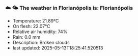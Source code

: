 ### ☁️ 🌤️  The weather in Florianópolis is: Florianópolis

- Temperature: 21.89°C
- On flesh: 22.07°C
- Relative air humidity: 74%
- Rain: 0.0 mm
- Description: Broken clouds
- last updated: 2025-05-13T18:25:41.520513
